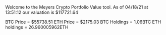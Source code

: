 Welcome to the Meyers Crypto Portfolio Value tool. 
As of 04/18/21 at 13:51:12 our valuation is $117721.64 

BTC Price = $55738.51
 ETH Price = $2175.03
BTC Holdings = 1.06BTC
 ETH holdings = 26.960005962ETH 
